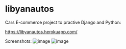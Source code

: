 # libyanautos
Cars E-commerce project to practive Django and Python: 

https://libyanautos.herokuapp.com/

Screenshots:
![image](https://user-images.githubusercontent.com/36598060/188522006-6467beeb-d549-445d-a73d-34450587cd18.png)
![image](https://user-images.githubusercontent.com/36598060/188522030-bd993342-bd6e-4d15-b102-2499005d8e52.png)
